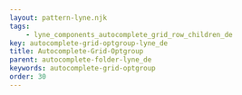 ```yaml
---
layout: pattern-lyne.njk
tags: 
    - lyne_components_autocomplete_grid_row_children_de
key: autocomplete-grid-optgroup-lyne_de
title: Autocomplete-Grid-Optgroup
parent: autocomplete-folder-lyne_de
keywords: autocomplete-grid-optgroup
order: 30
---
```

